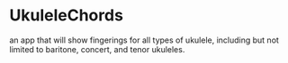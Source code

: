 UkuleleChords
=============

an app that will show fingerings for all types of ukulele, including but not limited to baritone, concert, and tenor ukuleles.
